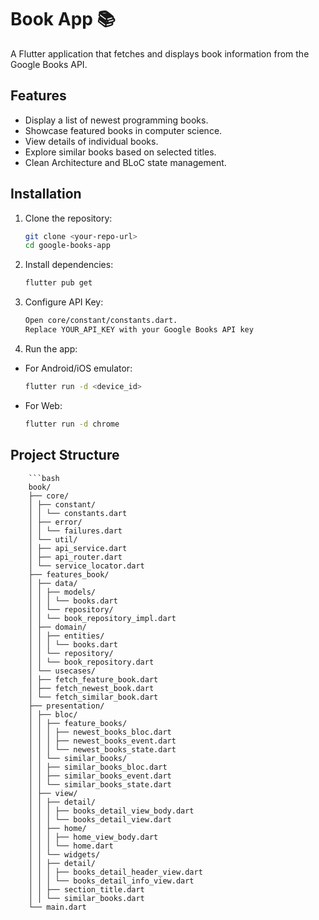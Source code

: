 # Book App 📚

A Flutter application that fetches and displays book information from the Google Books API.

## Features

- Display a list of newest programming books.
- Showcase featured books in computer science.
- View details of individual books.
- Explore similar books based on selected titles.
- Clean Architecture and BLoC state management.

## Installation

1. Clone the repository:
   ```bash
   git clone <your-repo-url>
   cd google-books-app
   ```
2. Install dependencies:
   ```bash
   flutter pub get
   ```
3. Configure API Key:
   ```bash
   Open core/constant/constants.dart.
   Replace YOUR_API_KEY with your Google Books API key
   ```
4. Run the app:

- For Android/iOS emulator:
  ```bash
  flutter run -d <device_id>
  ```
- For Web:
  ```bash
  flutter run -d chrome
  ```

## Project Structure

        ```bash
        book/
        ├── core/
        │ ├── constant/
        │ │ └── constants.dart
        │ ├── error/
        │ │ └── failures.dart
        │ └── util/
        │ ├── api_service.dart
        │ ├── api_router.dart
        │ └── service_locator.dart
        ├── features_book/
        │ ├── data/
        │ │ ├── models/
        │ │ │ └── books.dart
        │ │ └── repository/
        │ │ └── book_repository_impl.dart
        │ ├── domain/
        │ │ ├── entities/
        │ │ │ └── books.dart
        │ │ └── repository/
        │ │ └── book_repository.dart
        │ └── usecases/
        │ ├── fetch_feature_book.dart
        │ ├── fetch_newest_book.dart
        │ └── fetch_similar_book.dart
        ├── presentation/
        │ ├── bloc/
        │ │ ├── feature_books/
        │ │ │ ├── newest_books_bloc.dart
        │ │ │ ├── newest_books_event.dart
        │ │ │ └── newest_books_state.dart
        │ │ └── similar_books/
        │ │ ├── similar_books_bloc.dart
        │ │ ├── similar_books_event.dart
        │ │ └── similar_books_state.dart
        │ ├── view/
        │ │ ├── detail/
        │ │ │ ├── books_detail_view_body.dart
        │ │ │ └── books_detail_view.dart
        │ │ ├── home/
        │ │ │ ├── home_view_body.dart
        │ │ │ └── home.dart
        │ │ └── widgets/
        │ │ ├── detail/
        │ │ │ ├── books_detail_header_view.dart
        │ │ │ └── books_detail_info_view.dart
        │ │ ├── section_title.dart
        │ │ └── similar_books.dart
        └── main.dart
